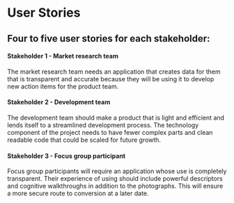 # User Stories
## Four to five user stories for each stakeholder:
#### Stakeholder 1 - Market research team
The market research team needs an application that creates data for them that is transparent and accurate because they will be using it to develop new action items for the product team.

#### Stakeholder 2 - Development team
The development team should make a product that is light and efficient and lends itself to a streamlined development process. The technology component of the project needs to have fewer complex parts and clean readable code that could be scaled for future growth.

#### Stakeholder 3 - Focus group participant
Focus group participants will require an application whose use is completely transparent. Their experience of using should include powerful descriptors and cognitive walkthroughs in addition to the photographs. This will ensure a more secure route to conversion at a later date. 
